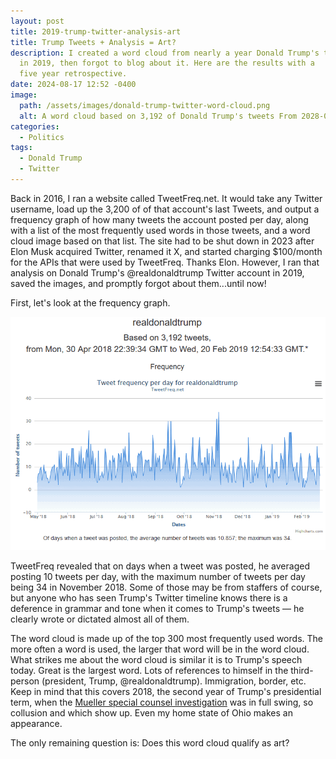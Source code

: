 ```yaml
---
layout: post
title: 2019-trump-twitter-analysis-art
title: Trump Tweets + Analysis = Art?
description: I created a word cloud from nearly a year Donald Trump's tweets
  in 2019, then forgot to blog about it. Here are the results with a
  five year retrospective.
date: 2024-08-17 12:52 -0400
image:
  path: /assets/images/donald-trump-twitter-word-cloud.png
  alt: A word cloud based on 3,192 of Donald Trump's tweets From 2028-04-30 to 2019-02-20
categories:
  - Politics
tags:
  - Donald Trump
  - Twitter
---
```


Back in 2016, I ran a website called TweetFreq.net. It would take any Twitter
username, load up the 3,200 of of that account's last Tweets, and output a
frequency graph of how many tweets the account posted per day, along with a
list of the most frequently used words in those tweets, and a word cloud image
based on that list. The site had to be shut down in 2023 after Elon Musk
acquired Twitter, renamed it X, and started charging $100/month for the APIs
that were used by TweetFreq. Thanks Elon. However, I ran that analysis on
Donald Trump's @realdonaldtrump Twitter account in 2019, saved the images, and
promptly forgot about them...until now!

First, let's look at the frequency graph.

!["A frequency graph based on 3,192 of Donald Trump's tweets From 2028-04-30 to 2019-02-20"](/assets/images/donald-trump-tweets-over-time.png)

TweetFreq revealed that on days when a tweet was posted, he averaged posting 10
tweets per day, with the maximum number of tweets per day being 34 in
November 2018. Some of those may be from staffers of course, but anyone who has
seen Trump's Twitter timeline knows there is a deference in grammar and
tone when it comes to Trump's tweets — he clearly wrote or dictated almost all
of them.

The word cloud is made up of the top 300 most frequently used words. The more
often a word is used, the larger that word will be in the word cloud.
What strikes me about the word cloud is similar it is to Trump's speech today.
Great is the largest word. Lots of references to himself in the third-person
(president, Trump, @realdonaldtrump). Immigration, border, etc. Keep in mind
that this covers 2018, the second year of Trump's presidential
term, when the [Mueller special counsel investigation](https://en.wikipedia.org/wiki/Mueller_special_counsel_investigation) was in full swing, so collusion and
which show up. Even my home state of Ohio makes an appearance.

The only remaining question is: Does this word cloud qualify as art?
